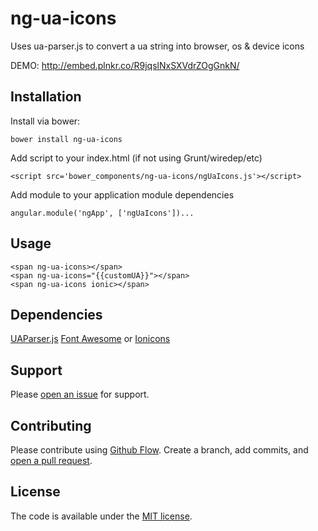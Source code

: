 # ng-ua-icons

Uses ua-parser.js to convert a ua string into browser, os & device icons

DEMO: http://embed.plnkr.co/R9jqslNxSXVdrZOgGnkN/

## Installation

Install via bower:

```bower install ng-ua-icons```

Add script to your index.html (if not using Grunt/wiredep/etc)

```<script src='bower_components/ng-ua-icons/ngUaIcons.js'></script>```

Add module to your application module dependencies

```angular.module('ngApp', ['ngUaIcons'])...```

## Usage

```
<span ng-ua-icons></span>
<span ng-ua-icons="{{customUA}}"></span>
<span ng-ua-icons ionic></span>
```

## Dependencies
[UAParser.js](http://faisalman.github.io/ua-parser-js)
[Font Awesome](https://fortawesome.github.io/Font-Awesome/) or [Ionicons](http://ionicons.com/)

## Support

Please [open an issue](https://github.com/christurnbull/ng-ua-icons/issues/new) for support.

## Contributing

Please contribute using [Github Flow](https://guides.github.com/introduction/flow/). Create a branch, add commits, and [open a pull request](https://github.com/christurnbull/ng-ua-icons/compare/).

## License

The code is available under the [MIT license](LICENSE.txt).
